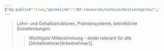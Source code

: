 ```yaml
---
{"dg-publish":true,"permalink":"/02-resources/notes/arbeitsentgelte/","tags":["betriebsrat/mitbestimmung","entgelt"],"noteIcon":"","updated":"2025-08-28T17:45:54.000+02:00"}
---
```


>Lohn- und Gehaltsstrukturen, Prämiensysteme, betriebliche Sozialleistungen.
>>Wichtigste Mitbestimmung - direkt relevant für alle [[Arbeitnehmer\|Arbeitnehmer]].